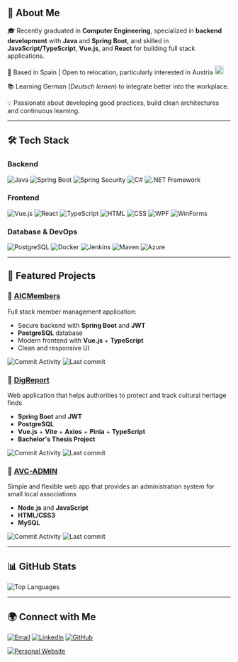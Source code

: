 ## 🚀 About Me
🎓 Recently graduated in **Computer Engineering**, specialized in **backend development** with **Java** and **Spring Boot**, and skilled in **JavaScript/TypeScript**, **Vue.js**, and **React** for building full stack applications.  

📍 Based in Spain | Open to relocation, particularly interested in Austria  <img src="https://upload.wikimedia.org/wikipedia/commons/4/41/Flag_of_Austria.svg" width="20" />



📚 Learning German (*Deutsch lernen*) to integrate better into the workplace.  

💡 Passionate about developing good practices, build clean architectures and continuous learning.

---

## 🛠️ Tech Stack

### **Backend**
![Java](https://img.shields.io/badge/Java-ED8B00?style=for-the-badge&logo=openjdk&logoColor=white)
![Spring Boot](https://img.shields.io/badge/Spring_Boot-6DB33F?style=for-the-badge&logo=springboot&logoColor=white)
![Spring Security](https://img.shields.io/badge/Spring_Security-6DB33F?style=for-the-badge&logo=springsecurity&logoColor=white)
![C#](https://img.shields.io/badge/C%23-239120?style=for-the-badge&logo=csharp&logoColor=white)
![.NET Framework](https://img.shields.io/badge/.NET_Framework-512BD4?style=for-the-badge&logo=dotnet&logoColor=white)


### **Frontend**
![Vue.js](https://img.shields.io/badge/Vue.js-35495E?style=for-the-badge&logo=vuedotjs&logoColor=4FC08D)
![React](https://img.shields.io/badge/React-20232A?style=for-the-badge&logo=react&logoColor=61DAFB)
![TypeScript](https://img.shields.io/badge/TypeScript-007ACC?style=for-the-badge&logo=typescript&logoColor=white)
![HTML](https://img.shields.io/badge/HTML5-E34F26?style=for-the-badge&logo=html5&logoColor=white)
![CSS](https://img.shields.io/badge/CSS-1572B6?style=for-the-badge&logo=css3&logoColor=white)
![WPF](https://img.shields.io/badge/WPF-512BD4?style=for-the-badge&logo=windows&logoColor=white)
![WinForms](https://img.shields.io/badge/WinForms-512BD4?style=for-the-badge&logo=windows&logoColor=white)


### **Database & DevOps**
![PostgreSQL](https://img.shields.io/badge/PostgreSQL-316192?style=for-the-badge&logo=postgresql&logoColor=white)
![Docker](https://img.shields.io/badge/Docker-2496ED?style=for-the-badge&logo=docker&logoColor=white)
![Jenkins](https://img.shields.io/badge/Jenkins-D24939?style=for-the-badge&logo=jenkins&logoColor=white)
![Maven](https://img.shields.io/badge/Maven-C71A36?style=for-the-badge&logo=apachemaven&logoColor=white)
![Azure](https://img.shields.io/badge/Azure-0078D4?style=for-the-badge&logo=microsoftazure&logoColor=white)



---

## 📌 Featured Projects

### 🔹 [AICMembers](https://github.com/marcosvarela5/AICMembers)
Full stack member management application:
- Secure backend with **Spring Boot** and **JWT**
- **PostgreSQL** database
- Modern frontend with **Vue.js** + **TypeScript**
- Clean and responsive UI

![Commit Activity](https://img.shields.io/github/commit-activity/m/marcosvarela5/AICMembers)
![Last commit](https://img.shields.io/github/last-commit/marcosvarela5/AICMembers)

### 🔹 [DigReport](https://github.com/marcosvarela5/digreport)
Web application that helps authorities to protect and track cultural heritage finds
- **Spring Boot** and **JWT**
- **PostgreSQL**
- **Vue.js** + **Vite** + **Axios** + **Pinia** + **TypeScript**
- **Bachelor's Thesis Project**

![Commit Activity](https://img.shields.io/github/commit-activity/m/marcosvarela5/digreport)
![Last commit](https://img.shields.io/github/last-commit/marcosvarela5/digreport)


### 🔹 [AVC-ADMIN](https://github.com/marcosvarela5/avc-admin)
Simple and flexible web app that provides an administration system for small local associations
- **Node.js** and **JavaScript**
- **HTML/CSS3**
- **MySQL**

![Commit Activity](https://img.shields.io/github/commit-activity/m/marcosvarela5/avc-admin)
![Last commit](https://img.shields.io/github/last-commit/marcosvarela5/avc-admin)
  
---

## 📊 GitHub Stats
![Top Languages](https://github-readme-stats.vercel.app/api/top-langs/?username=marcosvarela5&layout=compact&theme=tokyonight)

---

## 🌍 Connect with Me
[![Email](https://img.shields.io/badge/Email-D14836?style=for-the-badge&logo=gmail&logoColor=white)](mailto:marcosf.varelam@gmail.com)
[![LinkedIn](https://img.shields.io/badge/LinkedIn-0A66C2?style=for-the-badge&logo=linkedin&logoColor=white)](https://linkedin.com/in/marcosvarela5)
[![GitHub](https://img.shields.io/badge/GitHub-181717?style=for-the-badge&logo=github&logoColor=white)](https://github.com/marcosvarela5)


[![Personal Website](https://img.shields.io/badge/Website-marcosvarela5.github.io-blue?style=for-the-badge&logo=google-chrome&logoColor=white)](https://marcosvarela5.github.io)

